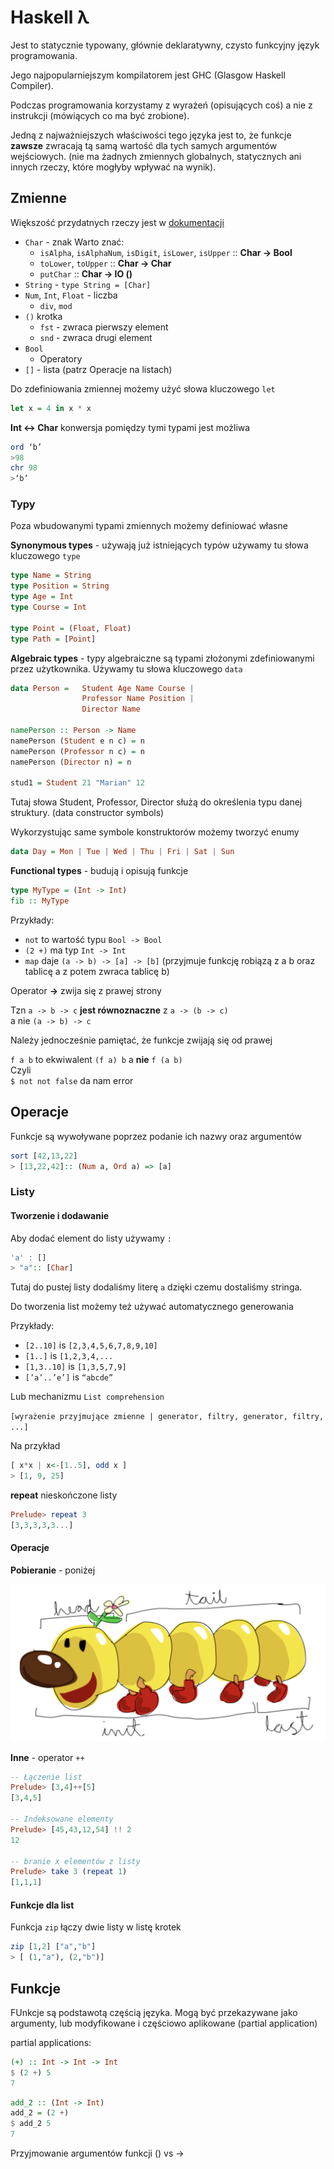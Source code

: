 # Haskell λ

Jest to statycznie typowany, głównie deklaratywny, czysto funkcyjny język programowania.

Jego najpopularniejszym kompilatorem jest GHC (Glasgow Haskell Compiler).

Podczas programowania korzystamy z wyrażeń (opisujących coś) a nie z instrukcji (mówiących co ma być zrobione).

Jedną z najważniejszych właściwości tego języka jest to, że funkcje **zawsze** zwracają tą samą wartość dla tych samych argumentów wejściowych. (nie ma żadnych zmiennych globalnych, statycznych ani innych rzeczy, które mogłyby wpływać na wynik).

## Zmienne

Większość przydatnych rzeczy jest w [dokumentacji](https://hackage.haskell.org/package/base-4.9.1.0/docs/Prelude)

- `Char` - znak
  Warto znać:
  - `isAlpha`, `isAlphaNum`, `isDigit`, `isLower`, `isUpper` :: **Char -> Bool**
  - `toLower`, `toUpper` :: **Char -> Char**
  - `putChar` :: **Char -> IO ()**
- `String` - `type String = [Char]`
- `Num`, `Int`, `Float` - liczba
  - `div`, `mod`
- `()` krotka
  - `fst` - zwraca pierwszy element
  - `snd` - zwraca drugi element
- `Bool`
  - Operatory
- `[]` - lista (patrz Operacje na listach)

Do zdefiniowania zmiennej możemy użyć słowa kluczowego `let`

```hs
let x = 4 in x * x
```

**Int <-> Char** konwersja pomiędzy tymi typami jest możliwa

```hs
ord ‘b’
>98
chr 98
>‘b’
```

### Typy

Poza wbudowanymi typami zmiennych możemy definiować własne

**Synonymous types** - używają już istniejących typów używamy tu słowa kluczowego `type`

```hs
type Name = String
type Position = String
type Age = Int
type Course = Int

type Point = (Float, Float)
type Path = [Point]
```

**Algebraic types** - typy algebraiczne są typami złożonymi zdefiniowanymi przez użytkownika. Używamy tu słowa kluczowego `data`

```hs
data Person =   Student Age Name Course |
                Professor Name Position |
                Director Name

namePerson :: Person -> Name
namePerson (Student e n c) = n
namePerson (Professor n c) = n
namePerson (Director n) = n

stud1 = Student 21 "Marian" 12
```

Tutaj słowa Student, Professor, Director służą do określenia typu danej struktury. (data constructor symbols)

Wykorzystując same symbole konstruktorów możemy tworzyć enumy

```hs
data Day = Mon | Tue | Wed | Thu | Fri | Sat | Sun
```

**Functional types** - budują i opisują funkcje

```hs
type MyType = (Int -> Int)
fib :: MyType
```

Przykłady:

- `not` to wartość typu `Bool -> Bool`
- `(2 +)` ma typ `Int -> Int`
- `map` daje `(a -> b) -> [a] -> [b]` (przyjmuje funkcję robiązą z a b oraz tablicę a z potem zwraca tablicę b)

Operator **->** zwija się z prawej strony

Tzn `a -> b -> c` **jest równoznaczne** z `a -> (b -> c)`  
a nie `(a -> b) -> c`

Należy jednocześnie pamiętać, że funkcje zwijają się od prawej

`f a b` to ekwiwalent `(f a) b` a **nie** `f (a b)`  
Czyli  
`$ not not false` da nam error

## Operacje

Funkcje są wywoływane poprzez podanie ich nazwy oraz argumentów

```hs
sort [42,13,22]
> [13,22,42]:: (Num a, Ord a) => [a]
```

### Listy

#### Tworzenie i dodawanie

Aby dodać element do listy używamy `:`

```hs
'a' : []
> "a":: [Char]
```

Tutaj do pustej listy dodaliśmy literę `a` dzięki czemu dostaliśmy stringa.

Do tworzenia list możemy też używać automatycznego generowania

Przykłady:

- `[2..10]` is `[2,3,4,5,6,7,8,9,10]`
- `[1..]` is `[1,2,3,4,...`
- `[1,3..10]` is `[1,3,5,7,9]`
- `[’a’..’e’]` is `“abcde”`

Lub mechanizmu `List comprehension`

`[wyrażenie przyjmujące zmienne | generator, filtry, generator, filtry, ...]`

Na przykład

```hs
[ x*x | x<-[1..5], odd x ]
> [1, 9, 25]
```

**repeat** nieskończone listy

```hs
Prelude> repeat 3
[3,3,3,3,3...]
```

#### Operacje

**Pobieranie** - poniżej

![pobieranie z list](assets/haskell_tail.png)

**Inne** - operator `++`

```hs
-- Łączenie list
Prelude> [3,4]++[5]
[3,4,5]

-- Indeksowane elementy
Prelude> [45,43,12,54] !! 2
12

-- branie x elementów z listy
Prelude> take 3 (repeat 1)
[1,1,1]

```

#### Funkcje dla list

Funkcja `zip` łączy dwie listy w listę krotek

```hs
zip [1,2] ["a","b"]
> [ (1,"a"), (2,"b")]
```

## Funkcje

FUnkcje są podstawotą częścią języka. Mogą być przekazywane jako argumenty, lub modyfikowane i częściowo aplikowane (partial application)

partial applications:

```hs
(+) :: Int -> Int -> Int
$ (2 +) 5
7
```

```hs
add_2 :: (Int -> Int)
add_2 = (2 +)
$ add_2 5
7
```

Przyjmowanie argumentów funkcji () vs ->
